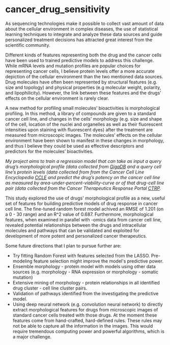 # cancer_drug_sensitivity
As sequencing technologies make it possible to collect vast amount of data about the cellular environment
in complex diseases, the use of statistical learning techniques to integrate and analyze these data sources
and guide personalized treatment decisions has attracted great interest from the scientific community.<br>

Different kinds of features representing both the drug and the cancer cells have been used to trained predictive
models to address this challenge. While mRNA levels and mutation profiles are popular choices for representing
cancer cells, I believe protein levels offer a more accurate depiction of the cellular environment than the
two mentioned data sources. Drug molecules have often been represented by structural features (e.g. size
and topology) and physical properties (e.g molecular weight, polarity, and lipophilicity). However, the link
between these features and the drugs’ effects on the cellular environment is rarely clear.<br>

A new method for profiling small molecules’ bioactivities is morphological profiling. In this method, a library
of compounds are given to a standard cancer cell line, and changes in the cells’ morphology (e.g. size and
shape of the cell, location of the nuclei and organelles as well as their fluorescent intensities upon staining
with fluorescent dyes) after the treatment are measured from microscopic images. The molecules’ effects on
the cellular environment have been shown to manifest in these changes in morphology, and thus I believe
they could be used as effective descriptors and predictors for the molecules’ bioactivities.<br>

*My project aims to train a regression model that can take as input a query drug’s morphological profile (data collected from [GigaDB](http://gigadb.org/dataset/100351)  and a query cell line’s protein levels (data collected from from the Cancer Cell Line Encyclopedia [CCLE](https://portals.broadinstitute.org/ccle) and predict the drug’s potency on the cancer cell line as measured by area-under-percent-viability-curve or of that drug-cell line pair (data collected from the Cancer Therapeutics Response Portal [CTRP](https://portals.broadinstitute.org/ctrp/).*<br>

This study explored the use of drugs' morphological profile as a new, useful set of features for building predictive models of drug response in cancer cell line. The fine-tuned random forest model achived an RMSE of 1.201 (on a 0 - 30 range) and an R^2 value of 0.687. Furthermore, morphological features, when examined in parallel with -omics data from cancer cell line, revealed potential relationships between the drugs and intracellular molecules and pathways that can be validated and exploited for development of more potent and personalized cancer therapeutics.

Some future directions that I plan to pursue further are:
* Try fitting Random Forest with features selected from the LASSO. Pre-modeling feature selection might improve the model's predictive power.
* Ensemble morphology - protein model with models using other data sources (e.g. morphology - RNA expression or morphology - somatic mutation)
* Extensive mining of morphology - protein relationships in all identified drug cluster - cell line cluster pairs.
* Validation of pathways identified from the investigating the predictive model.
* Using deep neural network (e.g. convolution neural network) to directly extract morphological features for drugs from microscopic images of standard cancer cells treated with those drugs. At the moment these features come from hand-crafted, hard-defined rules. These rules may not be able to capture all the information in the images. This would require tremendous computing power and powerful algorithms, which is a major challenge.

